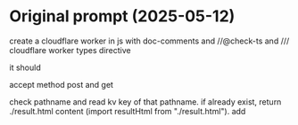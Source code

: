 # Original prompt (2025-05-12)

create a cloudflare worker in js with doc-comments and //@check-ts and /// cloudflare worker types directive

it should

accept method post and get

check pathname and read kv key of that pathname. if already exist, return ./result.html content (import resultHtml from "./result.html"). add <script> with json of kv value to end of head.

if not:

get prompt, model, basePath, apiKey from FormData

serve share.html (import it using `import shareHtml from "./share.html")

set kv key pathname value {pending:true, prompt,model,basePath,apiKey}

send to queue with the formdata items gathered.

also, queue should:

read message body out

get all urls in the prompt using regex

fetch all urls in parallel, getting text back

the context is then constructed from the urls: format: {url}\n{text}\n------\n\n{url2}\n{text2}\n\n (etc)

do a call to llm using POST {basePath}/chat/completions with the context as system prompt (if any) and the prompt as first message content

the result is added to kv under key of pathname

# ADR

- Need a simple interface for freemium LLM answers that has support for URL expansion. Must be FAST and pay-as-you-go.
- by design, I want to have a homepage, share page, and result page, so the user is incentivized to share. However, it may be better to combine them. with googling you kinda trust google to provide a good response. with llms we aren't there yet; you may want to verify. The share piece could be a footer visible on the result page.
- byok is a possibility to showcase models to people, but the main value proposition is shareability in general and an ability to use links as context building method. over-focusing on models might end up being an anti-pattern. i focus on context building instead, allowing lmpify to become a embeddable piece into any website through API and script.
- I want things to be fast and my current solution doesn't even stream. It sucks! The post request must stream itself but also immediately return the HTML and do other things. The cache must be set as soon as it's done but since it's only eventually consistent but it's meant for sharing, it should be there in the DO until the KV is available. KV ensures REAL speed everywhere globally, while DO ensures the thing happens close to the user.

# New specification

> Tomorrow: make new spec that streams prompt. Think first if chatcompletions.stream is the right abstraction..? or do I need this whole thing custom?

# PRIORITY: REPLACE CLAUDE (2025-05-12 until 2025-05-17)

- ✅ use "stripeflare" to serve all pages with user-balance and dynamic payment link.
- ✅ also add `model-modal.js` to resultpage, making it possible to repost it with a different model
- ✅ remove byok (for now) and focus on 1 cheap model and 1 high-quality model
- 🤔 Figure out why it's so slow. It's due to 2 things. 1: kv is not being consistent, and 2: due to queue not handling things directly. A better approach might be a `LLMStreamDO`. make that!
- ✅ make stream.chatcompletions.com cache proxy
- ✅ Integrate with LLMStreamDO or variant thereof to make things instant. pattern is: instant-in-do-stream(-and-back-if-needed-or-later), globally subscribable realtime, eventually-pushed-to-the-edge https://x.com/janwilmake/status/1922437388258726270
- ✅ 🔥 Added `/from/{promptUrl}` endpoint to integrate with any URL as startingpoint more easily (e.g. from github). Refactored logic to allow for GET request to DO
- ✅ `Error in DO fetch: RangeError: Values cannot be larger than 131072` - storage of prompt is too large! Also context! This needs solving, potentially use SQLite one row per key.
- ✅ Prune long prompt inputs and prune long fetch text responses from URLs. This is a separate function I already did before. work in `lmpify.context`
- ✅ Sanetize/DOMPurify JSON before putting it into HTML
- ✅ 🤔 I thought it worked, but when refreshing while it's generating, it actually doesn't find the same stream now, anymore! Maybe, the migration to SQLite fucked it up? Make this work as desired. **Improved setup, state handling and fixed bug**
- ✅ properly renders og-image meta tags etc
- ✅ renders a preliminary og image
- ✅ Should calculate 'og-details' based on prompt in the DO
- ✅ **self-links**: result page should also render markdown when doing non-browser-based fetch or when adding `.md` similar to chatcompletions, prompt md should also be a link, context md also.
- ✅ `?q={EncodedString}` to pre-add context to homepage.
- ✅ Added proper markdown highlighting
- ✅ Ability to copy codeblocks.
- ✅ Mobile friendly ✅ `result.html` ✅ `index.html`
- ✅ Ensure geneated title is also based on context, not just prompt
- ✅ Fix annoying JSON parser bug when having `</script>` https://www.lmpify.com/from/https://uithub.com/janwilmake/xymake
- ✅ Modularize the code! makes it a bit cleaner and more readable.
- ✅ added html viewer and collapsible stored on user level
- ✅ added 'credentialless' to iframe so i don't think we need to worry about it ever executing functionality in lmpify draining someones balance. furthermore, the access-token itself was already not accessible as it's http only

# Monetisation & bugfixes (2025-05-18)

- ✅ Create endpoint to run middleware and return userdata and use that in `model-modal.js` to show user information in there.
- ✅ Confirm adding balance works
- ✅ premium shows up in the right way
- ✅ Ensure claude sonnet 3.7 works too. Model must be stored in localstorage and KV.
- ✅ Ensure pricing is properly calculated for both chatgpt and claude with a MARKUP_FACTOR
- ✅ Make it easy to access the DB from the other DO, ensure to document how to do this in stripeflare template and show that in the demo as well. Maybe export `createClient` and `DEFAULT_VERSION` from stripeflare?
- ✅ Charge the user the determined price
- ✅ Added blob url for HTML pages to view in full-screen
- ✅ prompt tokens should be unescaped
- ✅ Return 402 as data property, if that happens, auto-open the modal and show an error that guides to adding more balance
- ✅ Add ratelimiter to 5 free requests per hour

# Launch (2025-05-19)

✅ Fix bug with `__CODEBLOCK__` stuff. Encountered it when trying to use it with stripeflare: https://www.lmpify.com/doctype-html-htm-v3vyt70

✅ Finish `login-by-payment`!!!! Otherwise, old payments get lost

✅ Do a short X post announcing it, and now always use this when starting a new project.

# Virality (2025-05-21)

made the markdown 'prompt it' button

made `mdapply` cli (https://github.com/janwilmake/mdapply)
